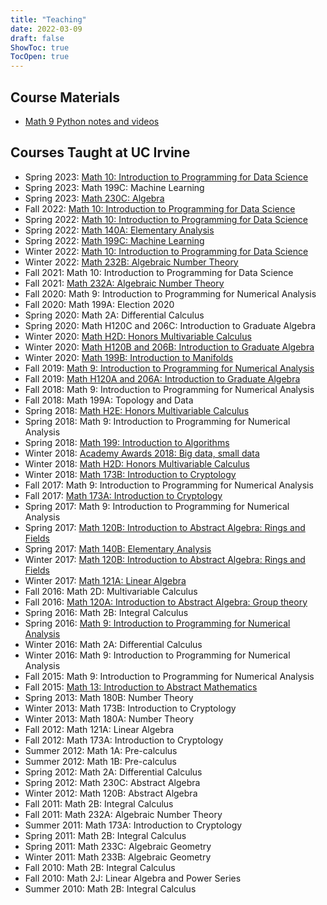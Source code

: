 ```yaml
---
title: "Teaching"
date: 2022-03-09
draft: false
ShowToc: true
TocOpen: true
---
```


## Course Materials

* [Math 9 Python notes and videos](https://christopherdavisuci.github.io/UCI-Math-9-F22/intro.html)

## Courses Taught at UC Irvine

* Spring 2023: [Math 10: Introduction to Programming for Data Science](https://canvas.eee.uci.edu/courses/53164)
* Spring 2023: Math 199C: Machine Learning
* Spring 2023: [Math 230C: Algebra](https://canvas.eee.uci.edu/courses/53166)
* Fall 2022: [Math 10: Introduction to Programming for Data Science](https://canvas.eee.uci.edu/courses/49027)
* Spring 2022: [Math 10: Introduction to Programming for Data Science](https://canvas.eee.uci.edu/courses/45019)
* Spring 2022: [Math 140A: Elementary Analysis](https://canvas.eee.uci.edu/courses/45093)
* Spring 2022: [Math 199C: Machine Learning](https://canvas.eee.uci.edu/courses/45020)
* Winter 2022: [Math 10: Introduction to Programming for Data Science](https://canvas.eee.uci.edu//courses/42645)
* Winter 2022: [Math 232B: Algebraic Number Theory](https://canvas.eee.uci.edu//courses/42646)
* Fall 2021: Math 10: Introduction to Programming for Data Science
* Fall 2021: [Math 232A: Algebraic Number Theory](https://canvas.eee.uci.edu/courses/39212)
* Fall 2020: Math 9: Introduction to Programming for Numerical Analysis
* Fall 2020: Math 199A: Election 2020
* Spring 2020:  Math 2A: Differential Calculus
* Spring 2020:  Math H120C and 206C: Introduction to Graduate Algebra
* Winter 2020:  [Math H2D: Honors Multivariable Calculus](https://canvas.eee.uci.edu/courses/22715)
* Winter 2020:  [Math H120B and 206B: Introduction to Graduate Algebra](https://canvas.eee.uci.edu/courses/22714)
* Winter 2020:  [Math 199B: Introduction to Manifolds](https://canvas.eee.uci.edu/courses/22716)
* Fall 2019:  [Math 9: Introduction to Programming for Numerical Analysis](https://canvas.eee.uci.edu/courses/19518)
* Fall 2019:  [Math H120A and 206A: Introduction to Graduate Algebra](https://canvas.eee.uci.edu/courses/19517)
* Fall 2018:  Math 9: Introduction to Programming for Numerical Analysis
* Fall 2018:  Math 199A: Topology and Data
* Spring 2018:  [Math H2E: Honors Multivariable Calculus](https://canvas.eee.uci.edu/courses/9414)
* Spring 2018:  Math 9: Introduction to Programming for Numerical Analysis
* Spring 2018:  [Math 199: Introduction to Algorithms](https://canvas.eee.uci.edu/courses/9416)
* Winter 2018:  [Academy Awards 2018: Big data, small data](https://canvas.eee.uci.edu/courses/8017)
* Winter 2018:  [Math H2D: Honors Multivariable Calculus](https://canvas.eee.uci.edu/courses/8019)
* Winter 2018:  [Math 173B: Introduction to Cryptology](https://canvas.eee.uci.edu/courses/8018)
* Fall 2017:  Math 9: Introduction to Programming for Numerical Analysis
* Fall 2017:  [Math 173A: Introduction to Cryptology](https://canvas.eee.uci.edu/courses/5795)
* Spring 2017:  Math 9: Introduction to Programming for Numerical Analysis
* Spring 2017:  [Math 120B: Introduction to Abstract Algebra: Rings and Fields](https://canvas.eee.uci.edu/courses/4963)
* Spring 2017:  [Math 140B: Elementary Analysis](https://canvas.eee.uci.edu/courses/4964)
* Winter 2017:  [Math 120B: Introduction to Abstract Algebra: Rings and Fields](https://canvas.eee.uci.edu/courses/3762)
* Winter 2017:  [Math 121A: Linear Algebra](https://canvas.eee.uci.edu/courses/3763)
* Fall 2016:  Math 2D: Multivariable Calculus
* Fall 2016:  [Math 120A: Introduction to Abstract Algebra: Group theory](https://canvas.eee.uci.edu/courses/2948)
* Spring 2016:  Math 2B: Integral Calculus
* Spring 2016:  [Math 9: Introduction to Programming for Numerical Analysis](https://canvas.eee.uci.edu/courses/1849)
* Winter 2016:  Math 2A: Differential Calculus
* Winter 2016:  Math 9: Introduction to Programming for Numerical Analysis
* Fall 2015: Math 9: Introduction to Programming for Numerical Analysis 
* Fall 2015: [Math 13: Introduction to Abstract Mathematics](https://canvas.eee.uci.edu/courses/737)
* Spring 2013:  Math 180B: Number Theory
* Winter 2013:  Math 173B: Introduction to Cryptology
* Winter 2013: Math 180A: Number Theory
* Fall 2012:  Math 121A: Linear Algebra
* Fall 2012: Math 173A: Introduction to Cryptology
* Summer 2012:  Math 1A: Pre-calculus
* Summer 2012:  Math 1B:  Pre-calculus
* Spring 2012: Math 2A: Differential Calculus
* Spring 2012:  Math 230C: Abstract Algebra
* Winter 2012:  Math 120B: Abstract Algebra
* Fall 2011:  Math 2B: Integral Calculus
* Fall 2011:  Math 232A: Algebraic Number Theory
* Summer 2011:  Math 173A: Introduction to Cryptology
* Spring 2011: Math 2B: Integral Calculus
* Spring 2011:  Math 233C: Algebraic Geometry
* Winter 2011: Math 233B: Algebraic Geometry
* Fall 2010:  Math 2B: Integral Calculus
* Fall 2010:   Math 2J: Linear Algebra and Power Series
* Summer 2010:  Math 2B: Integral Calculus